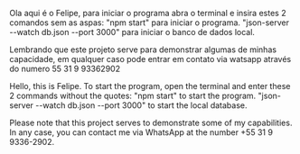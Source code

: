 Ola aqui é o Felipe, para iniciar o programa abra o terminal e insira estes 2 comandos sem as aspas:
"npm start" para iniciar o programa.
"json-server --watch db.json --port 3000" para iniciar o banco de dados local.

Lembrando que este projeto serve para demonstrar algumas de minhas capacidade, em qualquer caso pode entrar em contato via watsapp através do numero 55 31 9 93362902

Hello, this is Felipe. To start the program, open the terminal and enter these 2 commands without the quotes:
"npm start" to start the program.
"json-server --watch db.json --port 3000" to start the local database.

Please note that this project serves to demonstrate some of my capabilities. In any case, you can contact me via WhatsApp at the number +55 31 9 9336-2902.
